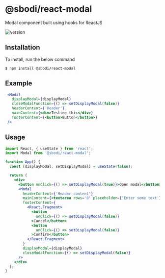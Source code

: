 # @sbodi/react-modal

Modal component built using hooks for ReactJS

![version](https://img.shields.io/badge/version-1.1.3-blue)

## Installation

To install, run the below command
```
$ npm install @sbodi/react-modal
```

## Example
```jsx
 <Modal
   displayModal={displayModal}
   closeModalFunction={() => setDisplayModal(false)}
   headerContent={'Header'}
   mainContent={<div>Testing this</div>}
   footerContent={<button>Button</button>}
 />
```

## Usage
```jsx
import React, { useState } from 'react';
import Modal from '@sbodi/react-modal';

function App() {
  const [displayModal, setDisplayModal] = useState(false);

  return (
    <div>
      <button onClick={() => setDisplayModal(true)}>Open modal</button>
      <Modal
        headerContent={'Header content'}
        mainContent={<textarea rows='8' placeholder={'Enter some text'} />}
        footerContent={
          <React.Fragment>
            <button
              onClick={() => setDisplayModal(false)}
            >Cancel</button>
            <button
              onClick={() => setDisplayModal(false)}
            >Confirm</button>
          </React.Fragment>
        }
        displayModal={displayModal}
        closeModalFunction={() => setDisplayModal(false)}
      />
    </div>
  );
}
```